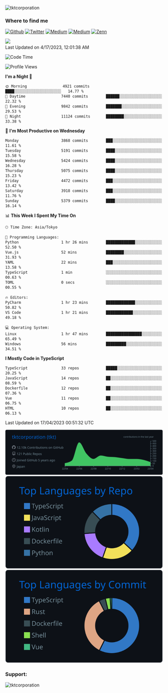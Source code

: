 <p align="left"> <img src="https://komarev.com/ghpvc/?username=tktcorporation&label=Profile%20views&color=0e75b6&style=flat" alt="tktcorporation" /> </p>

<h3>Where to find me</h3>
<p>
<a href="https://github.com/tktcorporation" target="_blank"><img alt="Github" src="https://img.shields.io/badge/GitHub-%2312100E.svg?&style=for-the-badge&logo=Github&logoColor=white" /></a>
<a href="https://twitter.com/tktcorporation" target="_blank"><img alt="Twitter" src="https://img.shields.io/badge/twitter-%231DA1F2.svg?&style=for-the-badge&logo=twitter&logoColor=white" /></a>
<a href="https://www.linkedin.com/in/tktcorporation" target="_blank"><img alt="Medium" src="https://img.shields.io/badge/linkdin-0a66c2.svg?&style=for-the-badge&logo=linkedin&logoColor=white" /></a>
<a href="https://qiita.com/tktcorporation" target="_blank"><img alt="Medium" src="https://img.shields.io/badge/qiita-55C500.svg?&style=for-the-badge&logo=qiita&logoColor=white" /></a>
<a href="https://zenn.dev/tktcorporation" target="_blank"><img alt="Zenn" src="https://img.shields.io/badge/Zenn-3EA8FF.svg?&style=for-the-badge&logo=Zenn&logoColor=white" /></a>
</p>

<!--START_SECTION:lapras-card-->
<a href="https://lapras.com/public/tktcorporation" target="_blank" rel="noopener noreferrer"><img src="https://lapras-card-generator.vercel.app/api/svg?e=3.89&b=3.48&i=3.58&b1=%23232323&b2=%236d6d6d&i1=%23212121&i2=%23818181&l=en" width="300" ></a>  
Last Updated on 4/17/2023, 12:01:38 AM
<!--END_SECTION:lapras-card-->
  
<!--START_SECTION:waka-->
![Code Time](http://img.shields.io/badge/Code%20Time-929%20hrs%2018%20mins-blue)

![Profile Views](http://img.shields.io/badge/Profile%20Views-9-blue)

**I'm a Night 🦉** 

```text
🌞 Morning                4921 commits        ████░░░░░░░░░░░░░░░░░░░░░   14.77 % 
🌆 Daytime                7440 commits        ██████░░░░░░░░░░░░░░░░░░░   22.32 % 
🌃 Evening                9842 commits        ███████░░░░░░░░░░░░░░░░░░   29.53 % 
🌙 Night                  11124 commits       ████████░░░░░░░░░░░░░░░░░   33.38 % 
```
📅 **I'm Most Productive on Wednesday** 

```text
Monday                   3868 commits        ███░░░░░░░░░░░░░░░░░░░░░░   11.61 % 
Tuesday                  5191 commits        ████░░░░░░░░░░░░░░░░░░░░░   15.58 % 
Wednesday                5424 commits        ████░░░░░░░░░░░░░░░░░░░░░   16.28 % 
Thursday                 5075 commits        ████░░░░░░░░░░░░░░░░░░░░░   15.23 % 
Friday                   4472 commits        ███░░░░░░░░░░░░░░░░░░░░░░   13.42 % 
Saturday                 3918 commits        ███░░░░░░░░░░░░░░░░░░░░░░   11.76 % 
Sunday                   5379 commits        ████░░░░░░░░░░░░░░░░░░░░░   16.14 % 
```


📊 **This Week I Spent My Time On** 

```text
🕑︎ Time Zone: Asia/Tokyo

💬 Programming Languages: 
Python                   1 hr 26 mins        █████████████░░░░░░░░░░░░   52.50 % 
Vue.js                   52 mins             ████████░░░░░░░░░░░░░░░░░   31.93 % 
YAML                     22 mins             ███░░░░░░░░░░░░░░░░░░░░░░   13.58 % 
TypeScript               1 min               ░░░░░░░░░░░░░░░░░░░░░░░░░   00.63 % 
TOML                     0 secs              ░░░░░░░░░░░░░░░░░░░░░░░░░   00.55 % 

🔥 Editors: 
PyCharm                  1 hr 23 mins        █████████████░░░░░░░░░░░░   50.82 % 
VS Code                  1 hr 21 mins        ████████████░░░░░░░░░░░░░   49.18 % 

💻 Operating System: 
Linux                    1 hr 47 mins        ████████████████░░░░░░░░░   65.49 % 
Windows                  56 mins             █████████░░░░░░░░░░░░░░░░   34.51 % 
```

**I Mostly Code in TypeScript** 

```text
TypeScript               33 repos            █████░░░░░░░░░░░░░░░░░░░░   20.25 % 
JavaScript               14 repos            ██░░░░░░░░░░░░░░░░░░░░░░░   08.59 % 
Dockerfile               12 repos            ██░░░░░░░░░░░░░░░░░░░░░░░   07.36 % 
Vue                      11 repos            ██░░░░░░░░░░░░░░░░░░░░░░░   06.75 % 
HTML                     10 repos            ██░░░░░░░░░░░░░░░░░░░░░░░   06.13 % 
```




 Last Updated on 17/04/2023 00:51:32 UTC
<!--END_SECTION:waka-->

[![](https://raw.githubusercontent.com/tktcorporation/tktcorporation/master/profile-summary-card-output/github_dark/0-profile-details.svg)](https://github.com/vn7n24fzkq/github-profile-summary-cards)
[![](https://raw.githubusercontent.com/tktcorporation/tktcorporation/master/profile-summary-card-output/github_dark/1-repos-per-language.svg)](https://github.com/vn7n24fzkq/github-profile-summary-cards) [![](https://raw.githubusercontent.com/tktcorporation/tktcorporation/master/profile-summary-card-output/github_dark/2-most-commit-language.svg)](https://github.com/vn7n24fzkq/github-profile-summary-cards)

<h3 align="left">Support:</h3>
<p><a href="https://www.buymeacoffee.com/tktcorporation"> <img align="left" src="https://cdn.buymeacoffee.com/buttons/v2/default-yellow.png" height="50" width="210" alt="tktcorporation" /></a></p><br><br>
